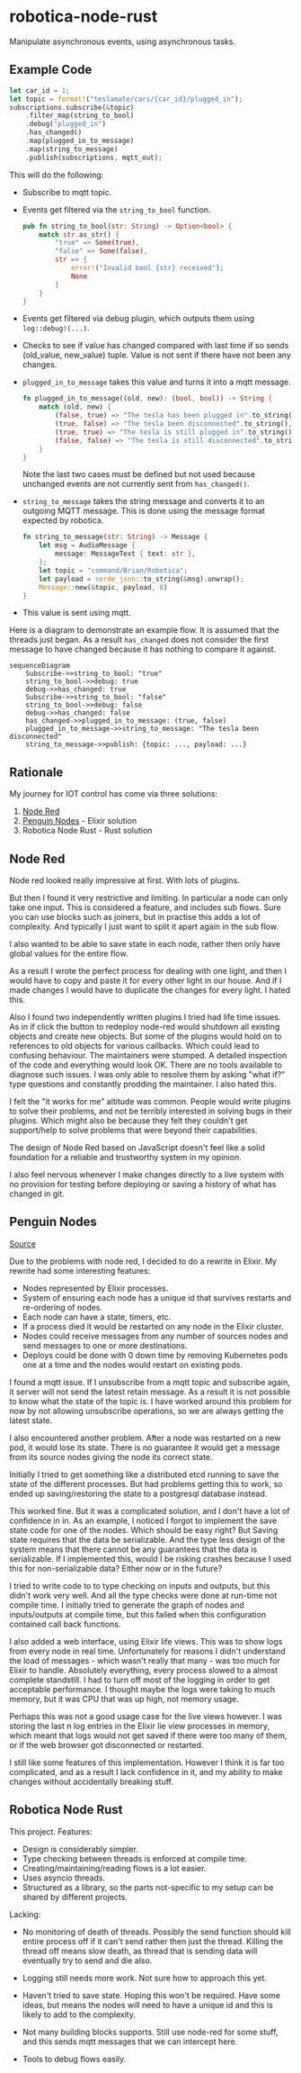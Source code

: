 # robotica-node-rust
Manipulate asynchronous events, using asynchronous tasks.

## Example Code

```rust
let car_id = 1;
let topic = format!("teslamate/cars/{car_id}/plugged_in");
subscriptions.subscribe(&topic)
    .filter_map(string_to_bool)
    .debug("plugged_in")
    .has_changed()
    .map(plugged_in_to_message)
    .map(string_to_message)
    .publish(subscriptions, mqtt_out);
```

This will do the following:

* Subscribe to mqtt topic.
* Events get filtered via the `string_to_bool` function.

    ```rust
    pub fn string_to_bool(str: String) -> Option<bool> {
        match str.as_str() {
            "true" => Some(true),
            "false" => Some(false),
            str => {
                error!("Invalid bool {str} received");
                None
            }
        }
    }
    ```

* Events get filtered via debug plugin, which outputs them using `log::debug!(...)`.
* Checks to see if value has changed compared with last time if so sends (old_value, new_value) tuple. Value is not sent if there have not been any changes.
* `plugged_in_to_message` takes this value and turns it into a mqtt message.

    ```rust
    fn plugged_in_to_message((old, new): (bool, bool)) -> String {
        match (old, new) {
            (false, true) => "The tesla has been plugged in".to_string(),
            (true, false) => "The tesla been disconnected".to_string(),
            (true, true) => "The tesla is still plugged in".to_string(),
            (false, false) => "The tesla is still disconnected".to_string(),
        }
    }
    ```

  Note the last two cases must be defined but not used because unchanged events are not currently sent from `has_changed()`.
* `string_to_message` takes the string message and converts it to an outgoing MQTT message. This is done using the message format expected by robotica.

    ```rust
    fn string_to_message(str: String) -> Message {
        let msg = AudioMessage {
            message: MessageText { text: str },
        };
        let topic = "command/Brian/Robotica";
        let payload = serde_json::to_string(&msg).unwrap();
        Message::new(&topic, payload, 0)
    }
    ```

* This value is sent using mqtt.

Here is a diagram to demonstrate an example flow. It is assumed that the threads just began. As a result `has_changed` does not consider the first message to have changed because it has nothing to compare it against.

```mermaid
sequenceDiagram
    Subscribe->>string_to_bool: "true"
    string_to_bool->>debug: true
    debug->>has_changed: true
    Subscribe->>string_to_bool: "false"
    string_to_bool->>debug: false
    debug->>has_changed: false
    has_changed->>plugged_in_to_message: (true, false)
    plugged_in_to_message->>string_to_message: "The tesla been disconnected"
    string_to_message->>publish: {topic: ..., payload: ...}
```

## Rationale

My journey for IOT control has come via three solutions:

1. [Node Red](https://nodered.org/)
2. [Penguin Nodes](https://github.com/brianmay/penguin_nodes/) - Elixir solution
3. Robotica Node Rust - Rust solution

## Node Red

Node red looked really impressive at first. With lots of plugins.

But then I found it very restrictive and limiting. In particular a node can only take one input. This is considered a feature, and includes sub flows. Sure you can use blocks such as joiners, but in practise this adds a lot of complexity. And typically I just want to split it apart again in the sub flow.

I also wanted to be able to save state in each node, rather then only have global values for the entire flow.

As a result I wrote the perfect process for dealing with one light, and then I would have to copy and paste it for every other light in our house. And if I made changes I would have to duplicate the changes for every light. I hated this.

Also I found two independently written plugins I tried had life time issues. As in if click the button to redeploy node-red would shutdown all existing objects and create new objects. But some of the plugins would hold on to references to old objects for various callbacks. Which could lead to confusing behaviour. The maintainers were stumped. A detailed inspection of the code and everything would look OK. There are no tools available to diagnose such issues. I was only able to resolve them by asking "what if?" type questions and constantly prodding the maintainer. I also hated this.

I felt the "it works for me" altitude was common. People would write plugins to solve their problems, and not be terribly interested in solving bugs in their plugins. Which might also be because they felt they couldn't get support/help to solve problems that were beyond their capabilities.

The design of Node Red based on JavaScript doesn't feel like a solid foundation for a reliable and trustworthy system in my opinion.

I also feel nervous whenever I make changes directly to a live system with no provision for testing before deploying or saving a history of what has changed in git.

## Penguin Nodes

[Source](https://github.com/brianmay/penguin_nodes/)

Due to the problems with node red, I decided to do a rewrite in Elixir. My rewrite had some interesting features:

* Nodes represented by Elixir processes.
* System of ensuring each node has a unique id that survives restarts and re-ordering of nodes.
* Each node can have a state, timers, etc.
* If a process died it would be restarted on any node in the Elixir cluster.
* Nodes could receive messages from any number of sources nodes and send messages to one or more destinations.
* Deploys could be done with 0 down time by removing Kubernetes pods one at a time and the nodes would restart on existing pods.

I found a mqtt issue. If I unsubscribe from a mqtt topic and subscribe again, it server will not send the latest retain message. As a result it is not possible to know what the state of the topic is. I have worked around this problem for now by not allowing unsubscribe operations, so we are always getting the latest state.

I also encountered another problem. After a node was restarted on a new pod, it would lose its state. There is no guarantee it would get a message from its source nodes giving the node its correct state.

Initially I tried to get something like a distributed etcd running to save the state of the different processes. But had problems getting this to work, so ended up saving/restoring the state to a postgresql database instead.

This worked fine. But it was a complicated solution, and I don't have a lot of confidence in in. As an example, I noticed I forgot to implement the save state code for one of the nodes. Which should be easy right? But Saving state requires that the data be serializable. And the type less design of the system means that there cannot be any guarantees that the data is serializable. If I implemented this, would I be risking crashes because I used this for non-serializable data? Either now or in the future?

I tried to write code to to type checking on inputs and outputs, but this didn't work very well. And all the type checks were done at run-time not compile time. I initially tried to generate the graph of nodes and inputs/outputs at compile time, but this failed when this
configuration contained call back functions.

I also added a web interface, using Elixir life views. This was to show logs from every node in real time. Unfortunately for reasons I didn't understand the load of messages - which wasn't really that many - was too much for Elixir to handle. Absolutely everything, every process slowed to a almost complete standstill. I had to turn off most of the logging in order to get acceptable performance. I thought maybe the logs were taking to much memory, but it was CPU that was up high, not memory usage.

Perhaps this was not a good usage case for the live views however. I was storing the last n log entries in the Elixir lie view processes in memory, which meant that logs would not get saved if there were too many of them, or if the web browser got disconnected or restarted.

I still like some features of this implementation. However I think it is far too complicated, and as a result I lack confidence in it, and my ability to make changes without accidentally breaking stuff.

## Robotica Node Rust

This project. Features:

* Design is considerably simpler.
* Type checking between threads is enforced at compile time.
* Creating/maintaining/reading flows is a lot easier.
* Uses asyncio threads.
* Structured as a library, so the parts not-specific to my setup can be shared by different projects.

Lacking:

* No monitoring of death of threads. Possibly the send function should kill entire process off if it can't send rather then just the thread. Killing the thread off means slow death, as thread that is sending data will eventually try to send and die also.

* Logging still needs more work. Not sure how to approach this yet.
* Haven't tried to save state. Hoping this won't be required. Have some ideas, but means the nodes will need to have a unique id and this is likely to add to the complexity.

* Not many building blocks supports. Still use node-red for some stuff, and this sends mqtt messages that we can intercept here.

* Tools to debug flows easily.